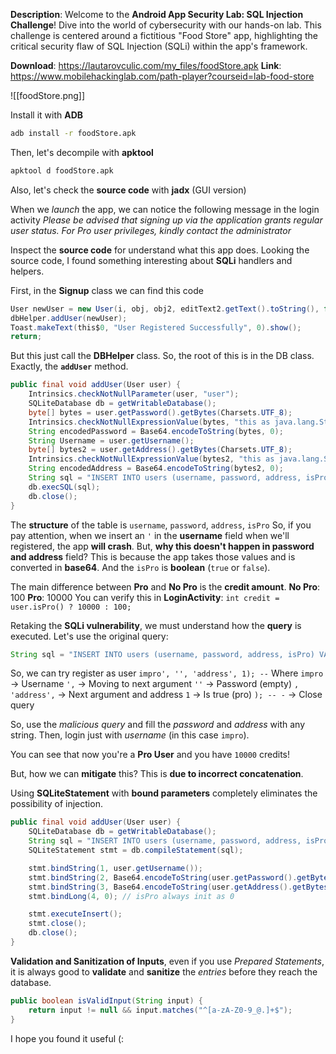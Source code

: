 **Description**: Welcome to the **Android App Security Lab: SQL Injection Challenge**! Dive into the world of cybersecurity with our hands-on lab. This challenge is centered around a fictitious "Food Store" app, highlighting the critical security flaw of SQL Injection (SQLi) within the app's framework.

**Download**: https://lautarovculic.com/my_files/foodStore.apk
**Link**: https://www.mobilehackinglab.com/path-player?courseid=lab-food-store

![[foodStore.png]]

Install it with **ADB**
```bash
adb install -r foodStore.apk
```

Then, let's decompile with **apktool**
```bash
apktool d foodStore.apk
```
Also, let's check the **source code** with **jadx** (GUI version)

When we *launch* the app, we can notice the following message in the login activity
*Please be advised that signing up via the application grants regular user status. For Pro user privileges, kindly contact the administrator*

Inspect the **source code** for understand what this app does.
Looking the source code, I found something interesting about **SQLi** handlers and helpers.

First, in the **Signup** class we can find this code
```java
User newUser = new User(i, obj, obj2, editText2.getText().toString(), false, 1, null);
dbHelper.addUser(newUser);
Toast.makeText(this$0, "User Registered Successfully", 0).show();
return;
```

But this just call the **DBHelper** class. So, the root of this is in the DB class.
Exactly, the **`addUser`** method.
```java
public final void addUser(User user) {
    Intrinsics.checkNotNullParameter(user, "user");
    SQLiteDatabase db = getWritableDatabase();
    byte[] bytes = user.getPassword().getBytes(Charsets.UTF_8);
    Intrinsics.checkNotNullExpressionValue(bytes, "this as java.lang.String).getBytes(charset)");
    String encodedPassword = Base64.encodeToString(bytes, 0);
    String Username = user.getUsername();
    byte[] bytes2 = user.getAddress().getBytes(Charsets.UTF_8);
    Intrinsics.checkNotNullExpressionValue(bytes2, "this as java.lang.String).getBytes(charset)");
    String encodedAddress = Base64.encodeToString(bytes2, 0);
    String sql = "INSERT INTO users (username, password, address, isPro) VALUES ('" + Username + "', '" + encodedPassword + "', '" + encodedAddress + "', 0)";
    db.execSQL(sql);
    db.close();
}
```

The **structure** of the table is
`username`, `password`, `address`, `isPro`
So, if you pay attention, when we insert an `'` in the **username** field when we'll registered, the app **will crash**.
But, **why this doesn't happen in password and address** field?
This is because the app takes those values and is converted in **base64**.
And the `isPro` is **boolean** (`true` or `false`).

The main difference between **Pro** and **No Pro** is the **credit amount**.
**No Pro**: 100
**Pro**: 10000
You can verify this in **LoginActivity**: `int credit = user.isPro() ? 10000 : 100;`

Retaking the **SQLi vulnerability**, we must understand how the **query** is executed.
Let's use the original query:
```java
String sql = "INSERT INTO users (username, password, address, isPro) VALUES ('" + Username + "', '" + encodedPassword + "', '" + encodedAddress + "', 0)";
```

So, we can try register as user `impro', '', 'address', 1); --`
Where
`impro` -> Username
`',` -> Moving to next argument
`''` -> Password (empty)
`, 'address',` -> Next argument and address
`1` -> Is true (pro)
`); -- -` -> Close query

So, use the *malicious query* and fill the *password* and *address* with any string. Then, login just with *username* (in this case `impro`).

You can see that now you're a **Pro User** and you have `10000` credits!

But, how we can **mitigate** this?
This is **due to incorrect concatenation**.

Using **SQLiteStatement** with **bound parameters** completely eliminates the possibility of injection.
```java
public final void addUser(User user) {
    SQLiteDatabase db = getWritableDatabase();
    String sql = "INSERT INTO users (username, password, address, isPro) VALUES (?, ?, ?, ?)";
    SQLiteStatement stmt = db.compileStatement(sql);

    stmt.bindString(1, user.getUsername());
    stmt.bindString(2, Base64.encodeToString(user.getPassword().getBytes(Charsets.UTF_8), Base64.DEFAULT));
    stmt.bindString(3, Base64.encodeToString(user.getAddress().getBytes(Charsets.UTF_8), Base64.DEFAULT));
    stmt.bindLong(4, 0); // isPro always init as 0

    stmt.executeInsert();
    stmt.close();
    db.close();
}
```

**Validation and Sanitization of Inputs**, even if you use *Prepared Statements*, it is always good to **validate** and **sanitize** the *entries* before they reach the database.
```java
public boolean isValidInput(String input) {
    return input != null && input.matches("^[a-zA-Z0-9_@.]+$");
}
```


I hope you found it useful (: